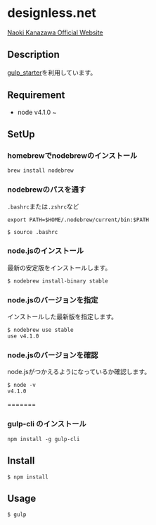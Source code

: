 # designless.net
[Naoki Kanazawa Official Website](http://designless.net)

## Description
[gulp_starter](https://github.com/KaitoWatanabe/gulp_starter)を利用しています。

## Requirement
* node v4.1.0 ~

## SetUp
### homebrewでnodebrewのインストール

```
brew install nodebrew
```

### nodebrewのパスを通す

`.bashrc`または`.zshrc`など

```
export PATH=$HOME/.nodebrew/current/bin:$PATH
```

```
$ source .bashrc
```

### node.jsのインストール

最新の安定版をインストールします。

```
$ nodebrew install-binary stable
```

### node.jsのバージョンを指定

インストールした最新版を指定します。

```
$ nodebrew use stable
use v4.1.0
```
### node.jsのバージョンを確認

node.jsがつかえるようになっているか確認します。

```
$ node -v
v4.1.0
```

=======
### gulp-cli のインストール

```
npm install -g gulp-cli
```

## Install

```
$ npm install
```

## Usage

```
$ gulp
```
